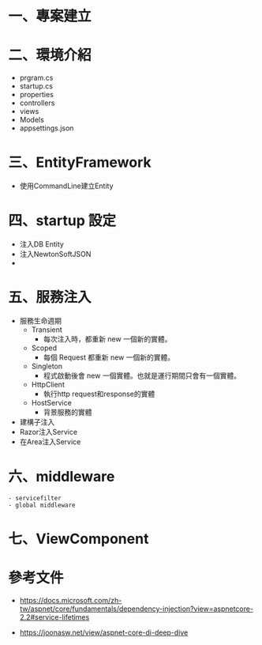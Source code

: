 # 一、專案建立
# 二、環境介紹
- prgram.cs
- startup.cs
- properties
- controllers
- views
- Models
- appsettings.json
# 三、EntityFramework
- 使用CommandLine建立Entity
# 四、startup 設定
- 注入DB Entity
- 注入NewtonSoftJSON
- 
# 五、服務注入 
 - 服務生命週期 
   - Transient
        - 每次注入時，都重新 new 一個新的實體。
   - Scoped
        - 每個 Request 都重新 new 一個新的實體。
   - Singleton
        - 程式啟動後會 new 一個實體。也就是運行期間只會有一個實體。
   - HttpClient
     - 執行http request和response的實體
   - HostService 
     - 背景服務的實體
 - 建構子注入
 - Razor注入Service
 - 在Area注入Service

 
# 六、middleware
    - servicefilter
    - global middleware
# 七、ViewComponent



# 參考文件
- https://docs.microsoft.com/zh-tw/aspnet/core/fundamentals/dependency-injection?view=aspnetcore-2.2#service-lifetimes

- https://joonasw.net/view/aspnet-core-di-deep-dive